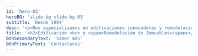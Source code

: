 ```yaml
---
id: 'hero-03'
heroBG: 'slide-bg slide-bg-03'
subtitle: 'Desde 1994'
desc: '<p>Nos especializamos en edificaciones innovadoras y remodelaciones que reflejan calidad, funcionalidad y diseño estético.</p>'
title: '<h2>Edificación <br> y <span>Remodelación de Inmuebles</span></h2>'
btnSecondaryText: 'Saber más'
btnPrimaryText: 'Contactanos'
---
```

